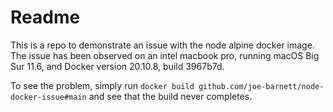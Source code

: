 # Readme

This is a repo to demonstrate an issue with the node alpine docker image.
The issue has been observed on an intel macbook pro, running macOS Big Sur 11.6, and Docker version 20.10.8, build 3967b7d.

To see the problem, simply run `docker build github.com/joe-barnett/node-docker-issue#main` and see that the build never completes.
